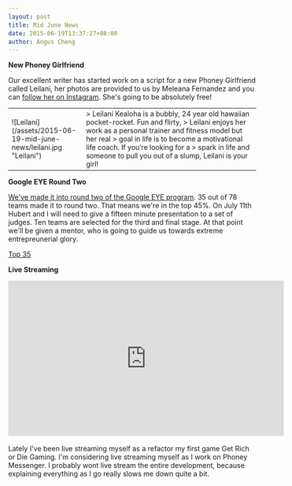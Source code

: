 ```yaml
---
layout: post
title: Mid June News
date: 2015-06-19T13:37:27+08:00
author: Angus Cheng
---
```


**New Phoney Girlfriend**

Our excellent writer has started work on a script for a new Phoney Girlfriend called
Leilani, her photos are provided to us by Meleana Fernandez and you can 
[follow her on Instagram](https://instagram.com/simplymeleana/). She's going to be
absolutely free!

<!--more-->

<table style="table-layout: fixed; width: 100%; border-spacing: 1em;">
<tr>
<td markdown="1" style="width:30%">
![Leilani](/assets/2015-06-19-mid-june-news/leilani.jpg "Leilani")
</td>
<td markdown="1" style="width:70%">
> Leilani Kealoha is a bubbly, 24 year old hawaiian pocket-rocket. Fun and flirty,
> Leilani enjoys her work as a personal trainer and fitness model but her real 
> goal in life is to become a motivational life coach. If you’re looking for a
> spark in life and someone to pull you out of a slump, Leilani is your girl!
</td>
</tr>
</table>

**Google EYE Round Two**

[We've made it into round two of the Google EYE program](http://entrepreneurship.bschool.cuhk.edu.hk/eyeprogram/osr150617). 
35 out of 78 teams made it to round two. That means we're in the top 45%. 
On July 11th Hubert and I will need to give a fifteen minute presentation to a 
set of judges. Ten teams are selected for the third and final stage. At that 
point we'll be given a mentor, who is going to guide us towards extreme 
entrepreunerial glory.

[Top 35](/assets/2015-06-19-mid-june-news/team_list.png "Top 35")

**Live Streaming**

<iframe width="560" height="315" src="https://www.youtube.com/embed/eBYvyziQru8" frameborder="0" allowfullscreen></iframe>

Lately I've been live streaming myself as a refactor my first game
Get Rich or Die Gaming. I'm considering live streaming myself as I work
on Phoney Messenger. I probably wont live stream the entire development,
because explaining everything as I go really slows me down quite a bit.



